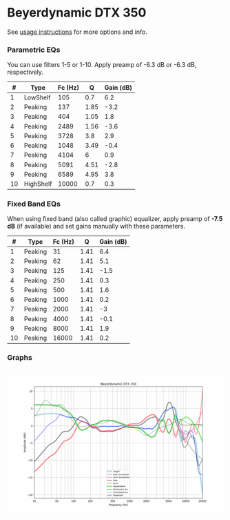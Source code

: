 # Beyerdynamic DTX 350
See [usage instructions](https://github.com/jaakkopasanen/AutoEq#usage) for more options and info.

### Parametric EQs
You can use filters 1-5 or 1-10. Apply preamp of -6.3 dB or -6.3 dB, respectively.

|   # | Type      |   Fc (Hz) |    Q |   Gain (dB) |
|-----|-----------|-----------|------|-------------|
|   1 | LowShelf  |       105 | 0.7  |         6.2 |
|   2 | Peaking   |       137 | 1.85 |        -3.2 |
|   3 | Peaking   |       404 | 1.05 |         1.8 |
|   4 | Peaking   |      2489 | 1.56 |        -3.6 |
|   5 | Peaking   |      3728 | 3.8  |         2.9 |
|   6 | Peaking   |      1048 | 3.49 |        -0.4 |
|   7 | Peaking   |      4104 | 6    |         0.9 |
|   8 | Peaking   |      5091 | 4.51 |        -2.8 |
|   9 | Peaking   |      6589 | 4.95 |         3.8 |
|  10 | HighShelf |     10000 | 0.7  |         0.3 |

### Fixed Band EQs
When using fixed band (also called graphic) equalizer, apply preamp of **-7.5 dB** (if available) and set gains manually with these parameters.

|   # | Type    |   Fc (Hz) |    Q |   Gain (dB) |
|-----|---------|-----------|------|-------------|
|   1 | Peaking |        31 | 1.41 |         6.4 |
|   2 | Peaking |        62 | 1.41 |         5.1 |
|   3 | Peaking |       125 | 1.41 |        -1.5 |
|   4 | Peaking |       250 | 1.41 |         0.3 |
|   5 | Peaking |       500 | 1.41 |         1.6 |
|   6 | Peaking |      1000 | 1.41 |         0.2 |
|   7 | Peaking |      2000 | 1.41 |        -3   |
|   8 | Peaking |      4000 | 1.41 |        -0.1 |
|   9 | Peaking |      8000 | 1.41 |         1.9 |
|  10 | Peaking |     16000 | 1.41 |         0.2 |

### Graphs
![](./Beyerdynamic%20DTX%20350.png)

